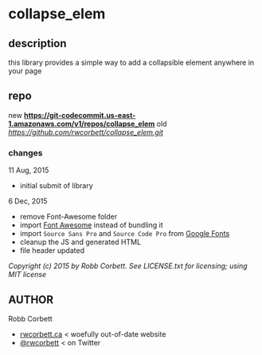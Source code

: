 # collapse_elem

## description
this library provides a simple way to add a collapsible element anywhere in your page

## repo
new **https://git-codecommit.us-east-1.amazonaws.com/v1/repos/collapse_elem**
old *https://github.com/rwcorbett/collapse_elem.git*

### changes
11 Aug, 2015
- initial submit of library

6 Dec, 2015
- remove Font-Awesome folder
- import [Font Awesome](https://github.com/FortAwesome/Font-Awesome) instead of bundling it
- import `Source Sans Pro` and `Source Code Pro` from [Google Fonts](https://www.google.com/fonts)
- cleanup the JS and generated HTML
- file header updated

_Copyright (c) 2015 by Robb Corbett. See LICENSE.txt for licensing; using MIT license_

## AUTHOR
Robb Corbett
- [rwcorbett.ca](http://rwcorbett.ca) < woefully out-of-date website
- [@rwcorbett](https://twitter.com/rwcorbett) < on Twitter
